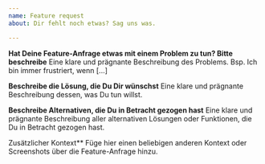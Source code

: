 ```yaml
---
name: Feature request
about: Dir fehlt noch etwas? Sag uns was.

---
```


**Hat Deine Feature-Anfrage etwas mit einem Problem zu tun? Bitte beschreibe**
Eine klare und prägnante Beschreibung des Problems. Bsp. Ich bin immer frustriert, wenn [...]

**Beschreibe die Lösung, die Du Dir wünschst**
Eine klare und prägnante Beschreibung dessen, was Du tun willst.

**Beschreibe Alternativen, die Du in Betracht gezogen hast**
Eine klare und prägnante Beschreibung aller alternativen Lösungen oder Funktionen, die Du in Betracht gezogen hast.

Zusätzlicher Kontext**
Füge hier einen beliebigen anderen Kontext oder Screenshots über die Feature-Anfrage hinzu.
